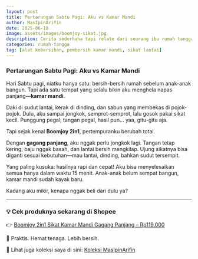 ```yaml
---
layout: post
title: Pertarungan Sabtu Pagi: Aku vs Kamar Mandi
author: MasIpinArifin
date: 2025-06-18
image: assets/images/boomjoy-sikat.jpg
description: Cerita sederhana tapi relate dari seorang ibu rumah tangga yang menemukan alat pembersih kamar mandi yang benar-benar membantu.
categories: rumah-tangga
tag: [alat kebersihan, pembersih kamar mandi, sikat lantai]
---
```


### Pertarungan Sabtu Pagi: Aku vs Kamar Mandi

Hari Sabtu pagi, niatku hanya satu: bersih-bersih rumah sebelum anak-anak bangun. Tapi ada satu tempat yang selalu bikin aku menghela napas panjang—**kamar mandi**.

Daki di sudut lantai, kerak di dinding, dan sabun yang membekas di pojok-pojok. Dulu, aku sampai jongkok, semprot-semprot, lalu gosok pakai sikat kecil. Punggung pegal, tangan pegal, hasil pun... yaa, gitu-gitu aja.

Tapi sejak kenal **Boomjoy 2in1**, pertempuranku berubah total.

Dengan **gagang panjang**, aku nggak perlu jongkok lagi. Tangan tetap kering, baju nggak basah, dan lantai bersih mengkilap. Ujung sikatnya bisa diganti sesuai kebutuhan—mau lantai, dinding, bahkan sudut tersempit.

Yang paling kusuka: hasilnya rapi dan cepat! Aku bisa menyelesaikan semua hanya dalam waktu 15 menit. Anak-anak belum sempat bangun, kamar mandi sudah kayak baru.

Kadang aku mikir, kenapa nggak beli dari dulu ya?

---

### 💡 Cek produknya sekarang di Shopee  
👉 [Boomjoy 2in1 Sikat Kamar Mandi Gagang Panjang – Rp119.000](https://s.shopee.co.id/3AviOMnTh3)

🧽 Praktis. Hemat tenaga. Lebih bersih.

🔗 Lihat juga koleksi saya di sini: [Koleksi MasIpinArifin](https://collshp.com/masipinarifin)
